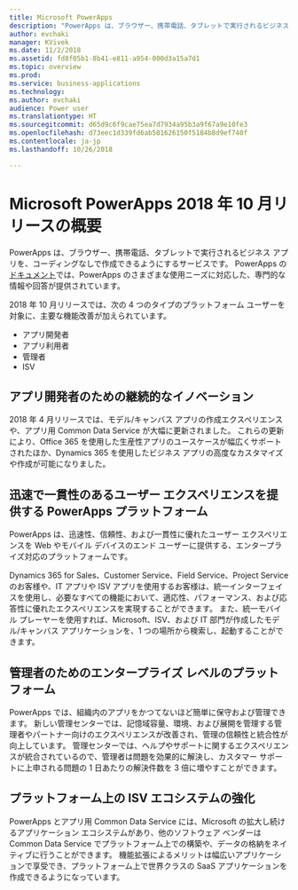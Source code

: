 ```yaml
---
title: Microsoft PowerApps
description: "PowerApps は、ブラウザー、携帯電話、タブレットで実行されるビジネス アプリを、コーディングなしで作成できるようにするサービスです。"
author: evchaki
manager: KVivek
ms.date: 11/2/2018
ms.assetid: fd8f05b1-8b41-e811-a954-000d3a15a7d1
ms.topic: overview
ms.prod: 
ms.service: business-applications
ms.technology: 
ms.author: evchaki
audience: Power user
ms.translationtype: HT
ms.sourcegitcommit: d65d9c6f9cae75ea7d7934a95b3a9f67a9e10fe3
ms.openlocfilehash: d73eec1d339fd6ab501626150f5184b8d9ef740f
ms.contentlocale: ja-jp
ms.lasthandoff: 10/26/2018

---
```


# <a name="overview-of-microsoft-powerapps-october-18-release"></a>Microsoft PowerApps 2018 年 10 月リリースの概要

PowerApps は、ブラウザー、携帯電話、タブレットで実行されるビジネス アプリを、コーディングなしで作成できるようにするサービスです。 PowerApps の[ドキュメント](https://docs.microsoft.com/powerapps/)では、PowerApps のさまざまな使用ニーズに対応した、専門的な情報や回答が提供されています。

2018 年 10 月リリースでは、次の 4 つのタイプのプラットフォーム ユーザーを対象に、主要な機能改善が加えられています。 

- アプリ開発者
- アプリ利用者
- 管理者
- ISV

## <a name="continued-innovation-for-app-makers"></a>アプリ開発者のための継続的なイノベーション 

2018 年 4 月リリースでは、モデル/キャンバス アプリの作成エクスペリエンスや、アプリ用 Common Data Service が大幅に更新されました。 これらの更新により、Office 365 を使用した生産性アプリのユースケースが幅広くサポートされたほか、Dynamics 365 を使用したビジネス アプリの高度なカスタマイズや作成が可能になりました。  

## <a name="powerapps-platform-provides-fast-consistent-user-experience"></a>迅速で一貫性のあるユーザー エクスペリエンスを提供する PowerApps プラットフォーム 

PowerApps は、迅速性、信頼性、および一貫性に優れたユーザー エクスペリエンスを Web やモバイル デバイスのエンド ユーザーに提供する、エンタープライズ対応のプラットフォームです。  

Dynamics 365 for Sales、Customer Service、Field Service、Project Service のお客様や、IT アプリや ISV アプリを使用するお客様は、統一インターフェイスを使用し、必要なすべての機能において、適応性、パフォーマンス、および応答性に優れたエクスペリエンスを実現することができます。 また、統一モバイル プレーヤーを使用すれば、Microsoft、ISV、および IT 部門が作成したモデル/キャンバス アプリケーションを、1 つの場所から検索し、起動することができます。  

## <a name="enterprise-grade-platform-for-administrators"></a>管理者のためのエンタープライズ レベルのプラットフォーム 

PowerApps では、組織内のアプリをかつてないほど簡単に保守および管理できます。 新しい管理センターでは、記憶域容量、環境、および展開を管理する管理者やパートナー向けのエクスペリエンスが改善され、管理の信頼性と統合性が向上しています。 管理センターでは、ヘルプやサポートに関するエクスペリエンスが統合されているので、管理者は問題を効果的に解決し、カスタマー サポートに上申される問題の 1 日あたりの解決件数を 3 倍に増やすことができます。 

## <a name="emerging-ecosystem-of-isvs-on-the-platform"></a>プラットフォーム上の ISV エコシステムの強化

PowerApps とアプリ用 Common Data Service には、Microsoft の拡大し続けるアプリケーション エコシステムがあり、他のソフトウェア ベンダーは Common Data Service でプラットフォーム上での構築や、データの格納をネイティブに行うことができます。 機能拡張によるメリットは幅広いアプリケーションで享受でき、プラットフォーム上で世界クラスの SaaS アプリケーションを作成できるようになっています。

